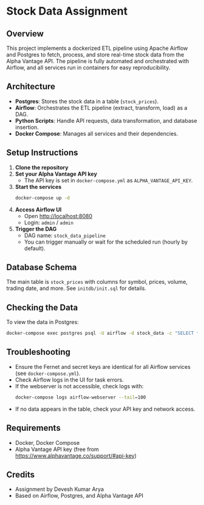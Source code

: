
# Stock Data Assignment

## Overview
This project implements a dockerized ETL pipeline using Apache Airflow and Postgres to fetch, process, and store real-time stock data from the Alpha Vantage API. The pipeline is fully automated and orchestrated with Airflow, and all services run in containers for easy reproducibility.

## Architecture
- **Postgres**: Stores the stock data in a table (`stock_prices`).
- **Airflow**: Orchestrates the ETL pipeline (extract, transform, load) as a DAG.
- **Python Scripts**: Handle API requests, data transformation, and database insertion.
- **Docker Compose**: Manages all services and their dependencies.

## Setup Instructions
1. **Clone the repository**
2. **Set your Alpha Vantage API key**
	- The API key is set in `docker-compose.yml` as `ALPHA_VANTAGE_API_KEY`.
3. **Start the services**
	```sh
	docker-compose up -d
	```
4. **Access Airflow UI**
	- Open [http://localhost:8080](http://localhost:8080)
	- Login: `admin` / `admin`
5. **Trigger the DAG**
	- DAG name: `stock_data_pipeline`
	- You can trigger manually or wait for the scheduled run (hourly by default).

## Database Schema
The main table is `stock_prices` with columns for symbol, prices, volume, trading date, and more. See `initdb/init.sql` for details.

## Checking the Data
To view the data in Postgres:
```sh
docker-compose exec postgres psql -U airflow -d stock_data -c "SELECT * FROM stock_prices LIMIT 10;"
```

## Troubleshooting
- Ensure the Fernet and secret keys are identical for all Airflow services (see `docker-compose.yml`).
- Check Airflow logs in the UI for task errors.
- If the webserver is not accessible, check logs with:
  ```sh
  docker-compose logs airflow-webserver --tail=100
  ```
- If no data appears in the table, check your API key and network access.

## Requirements
- Docker, Docker Compose
- Alpha Vantage API key (free from https://www.alphavantage.co/support/#api-key)

## Credits
- Assignment by Devesh Kumar Arya
- Based on Airflow, Postgres, and Alpha Vantage API
